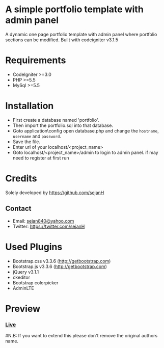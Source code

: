 A simple portfolio template with admin panel
============================================

A dynamic one page portfolio template with admin panel where portfolio sections can be modified.
Built with codeigniter v3.1.5

Requirements
============
* CodeIgniter >=3.0
* PHP >=5.5
* MySql >=5.5

Installation
============
* First create a database named 'portfolio'.
* Then import the portfolio.sql into that database.
* Goto application\config open database.php and change the `hostname`, `username` and `password`.
* Save the file.
* Enter url of your localhost/<project_name>
* Goto localhost/<project_name>/admin to login to admin panel. if may need to register at first run


Credits
=======
Solely developed by https://github.com/sejanH

Contact
-------
- Email: sejan840@yahoo.com
- Twitter: https://twitter.com/sejanH


Used Plugins
============
- Bootstrap.css v3.3.6 (http://getbootstrap.com)
- Bootstrap.js v3.3.6 (http://getbootstrap.com)
- jQuery v3.1.1
- ckeditor
- Bootstrap colorpicker
- AdminLTE

Preview
=======
### [Live](http://www.sejan.ml)



#N.B: If you want to extend this please don't remove the original authors name.
